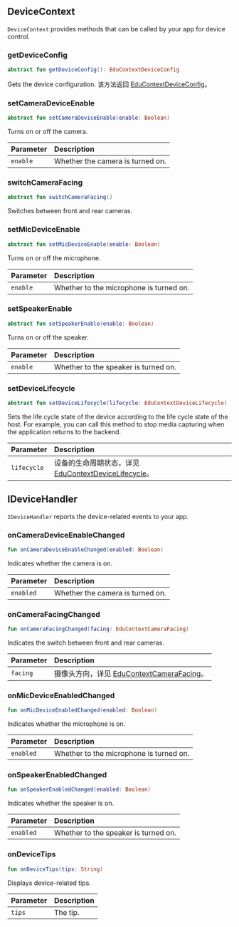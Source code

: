 ## DeviceContext

`DeviceContext` provides methods that can be called by your app for device control.

### getDeviceConfig

```kotlin
abstract fun getDeviceConfig(): EduContextDeviceConfig
```

Gets the device configuration. 该方法返回 [EduContextDeviceConfig](/cn/agora-class/edu_context_api_ref_android_type_def?platform=Android#educontextdeviceconfig)。

### setCameraDeviceEnable

```kotlin
abstract fun setCameraDeviceEnable(enable: Boolean)
```

Turns on or off the camera.

| Parameter | Description |
| :------- | :--------------- |
| `enable` | Whether the camera is turned on. |

### switchCameraFacing

```kotlin
abstract fun switchCameraFacing()
```

Switches between front and rear cameras.

### setMicDeviceEnable

```kotlin
abstract fun setMicDeviceEnable(enable: Boolean)
```

Turns on or off the microphone.

| Parameter | Description |
| :------- | :--------------- |
| `enable` | Whether to the microphone is turned on. |

### setSpeakerEnable

```kotlin
abstract fun setSpeakerEnable(enable: Boolean)
```

Turns on or off the speaker.

| Parameter | Description |
| :------- | :--------------- |
| `enable` | Whether to the speaker is turned on. |

### setDeviceLifecycle

```kotlin
abstract fun setDeviceLifecycle(lifecycle: EduContextDeviceLifecycle)
```

Sets the life cycle state of the device according to the life cycle state of the host. For example, you can call this method to stop media capturing when the application returns to the backend.

| Parameter | Description |
| :---------- | :----------------------------------------------------------- |
| `lifecycle` | 设备的生命周期状态，详见 [EduContextDeviceLifecycle](/cn/agora-class/edu_context_api_ref_android_type_def?platform=Android#educontextdevicelifecycle)。 |

## IDeviceHandler

`IDeviceHandler` reports the device-related events to your app.

### onCameraDeviceEnableChanged

```kotlin
fun onCameraDeviceEnableChanged(enabled: Boolean)
```

Indicates whether the camera is on.

| Parameter | Description |
| :-------- | :--------------- |
| `enabled` | Whether the camera is turned on. |

### onCameraFacingChanged

```kotlin
fun onCameraFacingChanged(facing: EduContextCameraFacing)
```

Indicates the switch between front and rear cameras.

| Parameter | Description |
| :------- | :----------------------------------------------------------- |
| `facing` | 摄像头方向，详见 [EduContextCameraFacing](/cn/agora-class/edu_context_api_ref_android_type_def?platform=Android#educontextcamerafacing)。 |

### onMicDeviceEnabledChanged

```kotlin
fun onMicDeviceEnabledChanged(enabled: Boolean)
```

Indicates whether the microphone is on.

| Parameter | Description |
| :-------- | :--------------- |
| `enabled` | Whether to the microphone is turned on. |

### onSpeakerEnabledChanged

```kotlin
fun onSpeakerEnabledChanged(enabled: Boolean)
```

Indicates whether the speaker is on.

| Parameter | Description |
| :-------- | :--------------- |
| `enabled` | Whether to the speaker is turned on. |

### onDeviceTips

```kotlin
fun onDeviceTips(tips: String)
```

Displays device-related tips.

| Parameter | Description |
| :----- | :--------- |
| `tips` | The tip. |